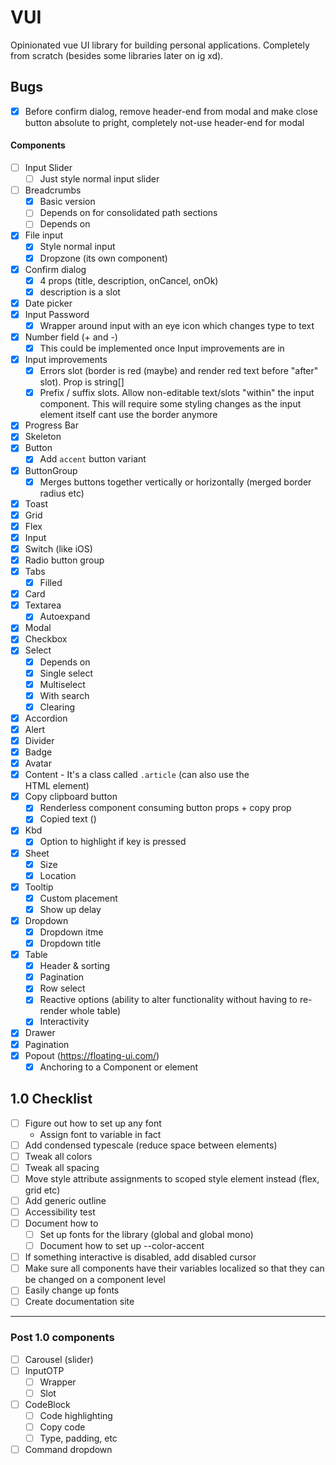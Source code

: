 # VUI

Opinionated vue UI library for building personal applications. Completely from scratch (besides some libraries later on ig xd).

## Bugs

- [x] Before confirm dialog, remove header-end from modal and make close button absolute to pright, completely not-use header-end for modal

#### Components

- [ ] Input Slider
  - [ ] Just style normal input slider
- [ ] Breadcrumbs
  - [x] Basic version
  - [ ] Depends on <Popout /> for consolidated path sections
  - [ ] Depends on <DropdownItem />
- [x] File input
  - [x] Style normal input
  - [x] Dropzone (its own component)
- [x] Confirm dialog
  - [x] 4 props (title, description, onCancel, onOk)
  - [x] description is a slot
- [x] Date picker
- [x] Input Password
  - [x] Wrapper around input with an eye icon which changes type to text
- [x] Number field (+ and -)
  - [x] This could be implemented once Input improvements are in
- [x] Input improvements
  - [x] Errors slot (border is red (maybe) and render red text before "after" slot). Prop is string[]
  - [x] Prefix / suffix slots. Allow non-editable text/slots "within" the input component. This will require some styling changes as the input element itself cant use the border anymore
- [x] Progress Bar
- [x] Skeleton
- [x] Button
  - [x] Add `accent` button variant
- [x] ButtonGroup
  - [x] Merges buttons together vertically or horizontally (merged border radius etc)
- [x] Toast
- [x] Grid
- [x] Flex
- [x] Input
- [x] Switch (like iOS)
- [x] Radio button group
- [x] Tabs
  - [x] Filled
- [x] Card
- [x] Textarea
  - [x] Autoexpand
- [x] Modal
- [x] Checkbox
- [x] Select
  - [x] Depends on <Dropdown />
  - [x] Single select
  - [x] Multiselect
  - [x] With search
  - [x] Clearing
- [x] Accordion
- [x] Alert
- [x] Divider
- [x] Badge
- [x] Avatar
- [x] Content - It's a class called `.article` (can also use the <article /> HTML element)
- [x] Copy clipboard button
  - [x] Renderless component consuming button props + copy prop
  - [x] Copied text ()
- [x] Kbd
  - [x] Option to highlight if key is pressed
- [x] Sheet
  - [x] Size
  - [x] Location
- [x] Tooltip
  - [x] Custom placement
  - [x] Show up delay
- [x] Dropdown
  - [x] Dropdown itme
  - [x] Dropdown title
- [x] Table
  - [x] Header & sorting
  - [X] Pagination
  - [x] Row select
  - [x] Reactive options (ability to alter functionality without having to re-render whole table)
  - [x] Interactivity
- [x] Drawer
- [x] Pagination
- [x] Popout (https://floating-ui.com/)
  - [x] Anchoring to a Component or element

## 1.0 Checklist
- [ ] Figure out how to set up any font
  - Assign font to variable in fact
- [ ] Add condensed typescale (reduce space between elements)
- [ ] Tweak all colors
- [ ] Tweak all spacing
- [ ] Move style attribute assignments to scoped style element instead (flex, grid etc)
- [ ] Add generic outline
- [ ] Accessibility test
- [ ] Document how to
  - [ ] Set up fonts for the library (global and global mono)
  - [ ] Document how to set up --color-accent
- [ ] If something interactive is disabled, add disabled cursor
- [ ] Make sure all components have their variables localized so that they can be changed on a component level
- [ ] Easily change up fonts
- [ ] Create documentation site

---

### Post 1.0 components

- [ ] Carousel (slider)
- [ ] InputOTP
  - [ ] Wrapper
  - [ ] Slot
- [ ] CodeBlock
  - [ ] Code highlighting
  - [ ] Copy code
  - [ ] Type, padding, etc
- [ ] Command dropdown

